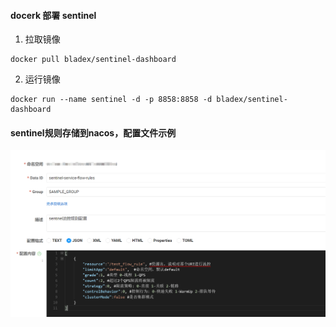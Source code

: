 #### docerk 部署 sentinel

1. 拉取镜像

```shell
docker pull bladex/sentinel-dashboard
```

2. 运行镜像

```shell
docker run --name sentinel -d -p 8858:8858 -d bladex/sentinel-dashboard
```

#### sentinel规则存储到nacos，配置文件示例

![img_1.png](src/main/resources/img/img.png)
